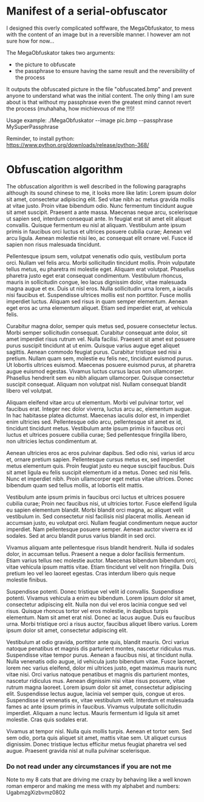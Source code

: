 # Manifest of a serial-obfuscator

I designed this overly complicated softfware, the MegaObfuskator, to mess with the content of an image but in a reversible manner.
I however am not sure how for now...

The MegaObfuskator takes two arguments:
 - the picture to obfuscate
 - the passphrase to ensure having the same result and the reversibility of the process

It outputs the obfuscated picture in the file "obfuscated.bmp" and prevent anyone to understand what was the initial content.
The only thing I am sure about is that without my passphrase even the greatest mind cannot revert the process (muhahaha, how michievous of me !!!)!

Usage example: ./MegaObfuskator --image pic.bmp --passphrase MySuperPassphrase

Reminder, to install python: https://www.python.org/downloads/release/python-368/

# Obfuscation algorithm

The obfuscation algorithm is well described in the following paragraphs although its sound chinese to me, it looks more like latin:
Lorem ipsum dolor sit amet, consectetur adipiscing elit. Sed vitae nibh ac metus gravida mollis at vitae justo. Proin vitae bibendum odio. Nunc fermentum tincidunt augue sit amet suscipit. Praesent a ante massa. Maecenas neque arcu, scelerisque ut sapien sed, interdum consequat ante. In feugiat erat sit amet elit aliquet convallis. Quisque fermentum eu nisl at aliquam. Vestibulum ante ipsum primis in faucibus orci luctus et ultrices posuere cubilia curae; Aenean vel arcu ligula. Aenean molestie nisi leo, ac consequat elit ornare vel. Fusce id sapien non risus malesuada tincidunt.

Pellentesque ipsum sem, volutpat venenatis odio quis, vestibulum porta orci. Nullam vel felis arcu. Morbi sollicitudin tincidunt mollis. Proin vulputate tellus metus, eu pharetra mi molestie eget. Aliquam erat volutpat. Phasellus pharetra justo eget erat consequat condimentum. Vestibulum rhoncus, mauris in sollicitudin congue, leo lacus dignissim dolor, vitae malesuada magna augue et ex. Duis ut nisl eros. Nulla sollicitudin urna lorem, a iaculis nisi faucibus et. Suspendisse ultrices mollis est non porttitor. Fusce mollis imperdiet luctus. Aliquam sed risus in quam semper elementum. Aenean eget eros ac urna elementum aliquet. Etiam sed imperdiet erat, at vehicula felis.

Curabitur magna dolor, semper quis metus sed, posuere consectetur lectus. Morbi semper sollicitudin consequat. Curabitur consequat ante dolor, sit amet imperdiet risus rutrum vel. Nulla facilisi. Praesent sit amet est posuere purus suscipit tincidunt at ut enim. Quisque varius augue eget aliquet sagittis. Aenean commodo feugiat purus. Curabitur tristique sed nisi a pretium. Nullam quam sem, molestie eu felis nec, tincidunt euismod purus. Ut lobortis ultrices euismod. Maecenas posuere euismod purus, at pharetra augue euismod egestas. Vivamus luctus cursus lacus non ullamcorper. Phasellus hendrerit sem eu nibh aliquam ullamcorper. Quisque consectetur suscipit consequat. Aliquam non volutpat nisl. Nullam consequat blandit libero vel volutpat.

Aliquam eleifend vitae arcu ut elementum. Morbi vel pulvinar tortor, vel faucibus erat. Integer nec dolor viverra, luctus arcu ac, elementum augue. In hac habitasse platea dictumst. Maecenas iaculis dolor est, in imperdiet enim ultricies sed. Pellentesque odio arcu, pellentesque sit amet ex id, tincidunt tincidunt metus. Vestibulum ante ipsum primis in faucibus orci luctus et ultrices posuere cubilia curae; Sed pellentesque fringilla libero, non ultricies lectus condimentum at.

Aenean ultricies eros ac eros pulvinar dapibus. Sed odio nisi, varius id arcu et, ornare pretium sapien. Pellentesque cursus metus ex, sed imperdiet metus elementum quis. Proin feugiat justo eu neque suscipit faucibus. Duis sit amet ligula eu felis suscipit elementum id a metus. Donec sed nisi felis. Nunc et imperdiet nibh. Proin ullamcorper eget metus vitae ultrices. Donec bibendum quam sed tellus mollis, at lobortis elit mattis.

Vestibulum ante ipsum primis in faucibus orci luctus et ultrices posuere cubilia curae; Proin nec faucibus nisi, ut ultricies tortor. Fusce eleifend ligula eu sapien elementum blandit. Morbi blandit orci magna, ac aliquet velit vestibulum in. Sed consectetur nisl facilisis nisl placerat mollis. Aenean id accumsan justo, eu volutpat orci. Nullam feugiat condimentum neque auctor imperdiet. Nam pellentesque posuere semper. Aenean auctor viverra ex id sodales. Sed at arcu blandit purus varius blandit in sed orci.

Vivamus aliquam ante pellentesque risus blandit hendrerit. Nulla id sodales dolor, in accumsan tellus. Praesent a neque a dolor facilisis fermentum. Etiam varius tellus nec molestie auctor. Maecenas bibendum bibendum orci, vitae vehicula ipsum mattis vitae. Etiam tincidunt vel velit non fringilla. Duis pretium leo vel leo laoreet egestas. Cras interdum libero quis neque molestie finibus.

Suspendisse potenti. Donec tristique vel velit id convallis. Suspendisse potenti. Vivamus vehicula a enim eu bibendum. Lorem ipsum dolor sit amet, consectetur adipiscing elit. Nulla non dui vel eros lacinia congue sed vel risus. Quisque rhoncus tortor vel eros molestie, in dapibus turpis elementum. Nam sit amet erat nisl. Donec ac lacus augue. Duis eu faucibus urna. Morbi tristique orci a risus auctor, faucibus aliquet libero varius. Lorem ipsum dolor sit amet, consectetur adipiscing elit.

Vestibulum at odio gravida, porttitor ante quis, blandit mauris. Orci varius natoque penatibus et magnis dis parturient montes, nascetur ridiculus mus. Suspendisse vitae tempor purus. Aenean a faucibus nisi, at tincidunt nulla. Nulla venenatis odio augue, id vehicula justo bibendum vitae. Fusce laoreet, lorem nec varius eleifend, dolor mi ultrices justo, eget maximus mauris nunc vitae nisi. Orci varius natoque penatibus et magnis dis parturient montes, nascetur ridiculus mus. Aenean dignissim nisi vitae risus posuere, vitae rutrum magna laoreet. Lorem ipsum dolor sit amet, consectetur adipiscing elit. Suspendisse lectus augue, lacinia vel semper quis, congue ut eros. Suspendisse id venenatis ex, vitae vestibulum velit. Interdum et malesuada fames ac ante ipsum primis in faucibus. Vivamus vulputate sollicitudin imperdiet. Aliquam a nunc lectus. Mauris fermentum id ligula sit amet molestie. Cras quis sodales erat.

Vivamus at tempor nisl. Nulla quis mollis turpis. Aenean et tortor sem. Sed sem odio, porta quis aliquet sit amet, mattis vitae sem. Ut aliquet cursus dignissim. Donec tristique lectus efficitur metus feugiat pharetra vel sed augue. Praesent gravida nisl at nulla pulvinar scelerisque.




### Do not read under any circumstances if you are not me

Note to my 8 cats that are driving me crazy by behaving like a well known roman emperor and making me mess with my alphabet and numbers:
UgabmzgXizbvmz0802
